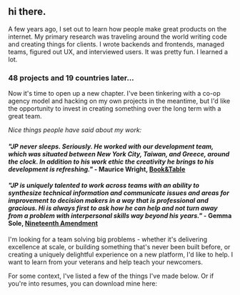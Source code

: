 ## hi there.

<!-- ![hello](/v.jpg) -->

A few years ago, I set out to learn how people make great products on the internet. My primary research was traveling around the world writing code and creating things for clients.  I wrote backends and frontends, managed teams, figured out UX, and interviewed users. It was pretty fun. I learned a lot.

### 48 projects and 19 countries later...

Now it's time to open up a new chapter. I've been tinkering with a co-op agency model and hacking on my own projects in the meantime, but I'd like the opportunity to invest in creating something over the long term with a great team.

*Nice things people have said about my work:*

#### *"JP never sleeps. Seriously. He worked with our development team, which was situated between New York City, Taiwan, and Greece, around the clock. In addition to his work ethic the creativity he brings to his development is refreshing."* - Maurice Wright, [Book&Table](https://www.bookandtable.com/)

#### *"JP is uniquely talented to work across teams with an ability to synthesize technical information and communicate issues and areas for improvement to decision makers in a way that is professional and gracious. Hi is always first to ask how he can help and not turn away from a problem with interpersonal skills way beyond his years."* - Gemma Sole, [Nineteenth Amendment](https://www.nineteenthamendment.com/)

I'm looking for a team solving big problems - whether it's delivering excellence at scale, or building something that's never been built before, or creating a uniquely delightful experience on a new platform, I'd like to help. I want to learn from your veterans and help teach your newcomers.

For some context, I've listed a few of the things I've made below. Or if you're into resumes, you can download mine here:
